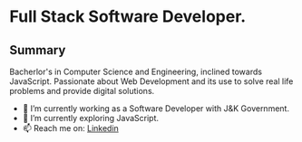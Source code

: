 # Full Stack Software Developer.

## Summary
Bacherlor's in Computer Science and Engineering, inclined towards JavaScript. Passionate about Web Development and its use to solve real life problems and provide digital solutions.


- 🔭 I’m currently working as a Software Developer with J&K Government.
- 🌱 I’m currently exploring JavaScript.
- 📫 Reach me on: [Linkedin](https://www.linkedin.com/in/hyderdevelops/) 
